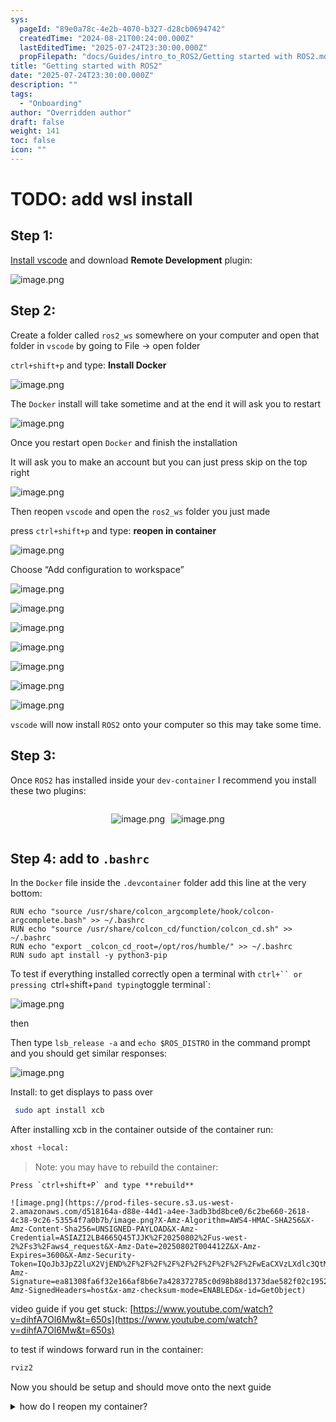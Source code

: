 ```yaml
---
sys:
  pageId: "89e0a78c-4e2b-4070-b327-d28cb0694742"
  createdTime: "2024-08-21T00:24:00.000Z"
  lastEditedTime: "2025-07-24T23:30:00.000Z"
  propFilepath: "docs/Guides/intro_to_ROS2/Getting started with ROS2.md"
title: "Getting started with ROS2"
date: "2025-07-24T23:30:00.000Z"
description: ""
tags:
  - "Onboarding"
author: "Overridden author"
draft: false
weight: 141
toc: false
icon: ""
---
```


# TODO: add wsl install

## Step 1:

[Install vscode](https://code.visualstudio.com/download) and download **Remote Development** plugin:

![image.png](https://prod-files-secure.s3.us-west-2.amazonaws.com/d518164a-d88e-44d1-a4ee-3adb3bd8bce0/efb52993-1881-4a40-b95e-6f020334f022/image.png?X-Amz-Algorithm=AWS4-HMAC-SHA256&X-Amz-Content-Sha256=UNSIGNED-PAYLOAD&X-Amz-Credential=ASIAZI2LB46662NTW2AT%2F20250802%2Fus-west-2%2Fs3%2Faws4_request&X-Amz-Date=20250802T004405Z&X-Amz-Expires=3600&X-Amz-Security-Token=IQoJb3JpZ2luX2VjEND%2F%2F%2F%2F%2F%2F%2F%2F%2F%2FwEaCXVzLXdlc3QtMiJHMEUCIDEWDtYT%2FaNa4zXE%2B64XQKlvyeZVZJOdwecfS4wtkhs3AiEAjx52QyFFerflFCYUDFgeP5euXgbGGJjkFaKTFvdMc4wqiAQI%2Bf%2F%2F%2F%2F%2F%2F%2F%2F%2F%2FARAAGgw2Mzc0MjMxODM4MDUiDNXEr6CkS9VH%2FYB4iSrcA9RZ920AKZpxGKsga3uSHx70DFSRaqzPSUF4uS55mbW%2Bpyw7yxWxCFi35E2MbqCWUsUcnjiOJQb%2FFjGZk4pbgF%2BnyTsWifb99yKFJ%2B3rT1M5%2B%2FNwkNvgiv7k6CKyC9exE08BppJP5AajgfBjTAhSiaSPS9Pr1et9FYiULdeByK7o%2BtlllUeg6DWAKEND5%2Fw1wbaw4mz7cDrW47OM7NK2wDFyO3u46jsbXz3dZJmMULXaGsSOueLXe2iNZDRMW7LgRb60fm5TAm99R0hEYjYtSTN4UCrMoOG9K%2FAQodv%2FhBuImD%2B8JyjNI2xJZe%2Bcs9CsWu9tAVfuC2OBcbd8x6Be6I0GInLgLX%2FjWuQN5gHzQmhPHJ0wOYbZgBb5NuzVem9DFaLT%2Ffz4qGIDFEkI1gILEaajlmlPhLGZ94ydF%2BZkjBxRp02h3MwQfWf9czNlVvao4HsTlzpRJLMqVtrnrUGAsjAd9AaUBR4r9k%2BByaTmtU5%2FV3YT3EOm2WYknlGZfkJ88kQnWfbVdDslowmWKMQpTyMAzfDh1BDOX5DJJ4MHDc%2FVJ4BC%2FnHi3wdP8QjlYQdJlwVLXMCzD1z996tnPSGDQwgWzhSCyF%2BMz4efJnTcQ1rwRK5i9Yf8nRSudGboMJittcQGOqUBiv2ElWXInhHy1dCiV5x0Jf48QDBRDYz6846yAUBJpKGvS0GPXxsjpyFSD2B0LzDW1cLoA7fsBrVr%2FYhG69Hjus23QSwUaItcDSc9styZC5shdNGX8qPPgOBpVjRar%2FTymsfZi46pQw1B06fpLPNneTl8QcY6BFgPqyLHCDkh2yZFpvpiUryB%2BcTJlNC7rXqAJvhA9RL1V0OwCYheKcHkDcGXtWe3&X-Amz-Signature=fda0852b3e319540395e6279f67ac5783855366de57ba27b70fd73d6d8d457aa&X-Amz-SignedHeaders=host&x-amz-checksum-mode=ENABLED&x-id=GetObject)

## Step 2:

Create a folder called `ros2_ws` somewhere on your computer and open that folder in `vscode` by going to File → open folder 

`ctrl+shift+p` and type: **Install Docker**

![image.png](https://prod-files-secure.s3.us-west-2.amazonaws.com/d518164a-d88e-44d1-a4ee-3adb3bd8bce0/2269dc0e-1cd5-47ff-bceb-c04ad9b2eab0/image.png?X-Amz-Algorithm=AWS4-HMAC-SHA256&X-Amz-Content-Sha256=UNSIGNED-PAYLOAD&X-Amz-Credential=ASIAZI2LB46662NTW2AT%2F20250802%2Fus-west-2%2Fs3%2Faws4_request&X-Amz-Date=20250802T004405Z&X-Amz-Expires=3600&X-Amz-Security-Token=IQoJb3JpZ2luX2VjEND%2F%2F%2F%2F%2F%2F%2F%2F%2F%2FwEaCXVzLXdlc3QtMiJHMEUCIDEWDtYT%2FaNa4zXE%2B64XQKlvyeZVZJOdwecfS4wtkhs3AiEAjx52QyFFerflFCYUDFgeP5euXgbGGJjkFaKTFvdMc4wqiAQI%2Bf%2F%2F%2F%2F%2F%2F%2F%2F%2F%2FARAAGgw2Mzc0MjMxODM4MDUiDNXEr6CkS9VH%2FYB4iSrcA9RZ920AKZpxGKsga3uSHx70DFSRaqzPSUF4uS55mbW%2Bpyw7yxWxCFi35E2MbqCWUsUcnjiOJQb%2FFjGZk4pbgF%2BnyTsWifb99yKFJ%2B3rT1M5%2B%2FNwkNvgiv7k6CKyC9exE08BppJP5AajgfBjTAhSiaSPS9Pr1et9FYiULdeByK7o%2BtlllUeg6DWAKEND5%2Fw1wbaw4mz7cDrW47OM7NK2wDFyO3u46jsbXz3dZJmMULXaGsSOueLXe2iNZDRMW7LgRb60fm5TAm99R0hEYjYtSTN4UCrMoOG9K%2FAQodv%2FhBuImD%2B8JyjNI2xJZe%2Bcs9CsWu9tAVfuC2OBcbd8x6Be6I0GInLgLX%2FjWuQN5gHzQmhPHJ0wOYbZgBb5NuzVem9DFaLT%2Ffz4qGIDFEkI1gILEaajlmlPhLGZ94ydF%2BZkjBxRp02h3MwQfWf9czNlVvao4HsTlzpRJLMqVtrnrUGAsjAd9AaUBR4r9k%2BByaTmtU5%2FV3YT3EOm2WYknlGZfkJ88kQnWfbVdDslowmWKMQpTyMAzfDh1BDOX5DJJ4MHDc%2FVJ4BC%2FnHi3wdP8QjlYQdJlwVLXMCzD1z996tnPSGDQwgWzhSCyF%2BMz4efJnTcQ1rwRK5i9Yf8nRSudGboMJittcQGOqUBiv2ElWXInhHy1dCiV5x0Jf48QDBRDYz6846yAUBJpKGvS0GPXxsjpyFSD2B0LzDW1cLoA7fsBrVr%2FYhG69Hjus23QSwUaItcDSc9styZC5shdNGX8qPPgOBpVjRar%2FTymsfZi46pQw1B06fpLPNneTl8QcY6BFgPqyLHCDkh2yZFpvpiUryB%2BcTJlNC7rXqAJvhA9RL1V0OwCYheKcHkDcGXtWe3&X-Amz-Signature=85d2666aa00ecc80a6f0e919bf4aced6ff72a07bc473906185ebe116b1140903&X-Amz-SignedHeaders=host&x-amz-checksum-mode=ENABLED&x-id=GetObject)

The `Docker` install will take sometime and at the end it will ask you to restart

![image.png](https://prod-files-secure.s3.us-west-2.amazonaws.com/d518164a-d88e-44d1-a4ee-3adb3bd8bce0/ed233f78-be33-4b1f-b89c-9c346c0e961e/image.png?X-Amz-Algorithm=AWS4-HMAC-SHA256&X-Amz-Content-Sha256=UNSIGNED-PAYLOAD&X-Amz-Credential=ASIAZI2LB46662NTW2AT%2F20250802%2Fus-west-2%2Fs3%2Faws4_request&X-Amz-Date=20250802T004405Z&X-Amz-Expires=3600&X-Amz-Security-Token=IQoJb3JpZ2luX2VjEND%2F%2F%2F%2F%2F%2F%2F%2F%2F%2FwEaCXVzLXdlc3QtMiJHMEUCIDEWDtYT%2FaNa4zXE%2B64XQKlvyeZVZJOdwecfS4wtkhs3AiEAjx52QyFFerflFCYUDFgeP5euXgbGGJjkFaKTFvdMc4wqiAQI%2Bf%2F%2F%2F%2F%2F%2F%2F%2F%2F%2FARAAGgw2Mzc0MjMxODM4MDUiDNXEr6CkS9VH%2FYB4iSrcA9RZ920AKZpxGKsga3uSHx70DFSRaqzPSUF4uS55mbW%2Bpyw7yxWxCFi35E2MbqCWUsUcnjiOJQb%2FFjGZk4pbgF%2BnyTsWifb99yKFJ%2B3rT1M5%2B%2FNwkNvgiv7k6CKyC9exE08BppJP5AajgfBjTAhSiaSPS9Pr1et9FYiULdeByK7o%2BtlllUeg6DWAKEND5%2Fw1wbaw4mz7cDrW47OM7NK2wDFyO3u46jsbXz3dZJmMULXaGsSOueLXe2iNZDRMW7LgRb60fm5TAm99R0hEYjYtSTN4UCrMoOG9K%2FAQodv%2FhBuImD%2B8JyjNI2xJZe%2Bcs9CsWu9tAVfuC2OBcbd8x6Be6I0GInLgLX%2FjWuQN5gHzQmhPHJ0wOYbZgBb5NuzVem9DFaLT%2Ffz4qGIDFEkI1gILEaajlmlPhLGZ94ydF%2BZkjBxRp02h3MwQfWf9czNlVvao4HsTlzpRJLMqVtrnrUGAsjAd9AaUBR4r9k%2BByaTmtU5%2FV3YT3EOm2WYknlGZfkJ88kQnWfbVdDslowmWKMQpTyMAzfDh1BDOX5DJJ4MHDc%2FVJ4BC%2FnHi3wdP8QjlYQdJlwVLXMCzD1z996tnPSGDQwgWzhSCyF%2BMz4efJnTcQ1rwRK5i9Yf8nRSudGboMJittcQGOqUBiv2ElWXInhHy1dCiV5x0Jf48QDBRDYz6846yAUBJpKGvS0GPXxsjpyFSD2B0LzDW1cLoA7fsBrVr%2FYhG69Hjus23QSwUaItcDSc9styZC5shdNGX8qPPgOBpVjRar%2FTymsfZi46pQw1B06fpLPNneTl8QcY6BFgPqyLHCDkh2yZFpvpiUryB%2BcTJlNC7rXqAJvhA9RL1V0OwCYheKcHkDcGXtWe3&X-Amz-Signature=c817bdd74b4758eaee1468a5c6f2ea07ca6fac8b40558ad1497606bedda264fb&X-Amz-SignedHeaders=host&x-amz-checksum-mode=ENABLED&x-id=GetObject)

Once you restart open `Docker` and finish the installation

It will ask you to make an account but you can just press skip on the top right

![image.png](https://prod-files-secure.s3.us-west-2.amazonaws.com/d518164a-d88e-44d1-a4ee-3adb3bd8bce0/21010ad9-1659-4fd9-9f59-9932a09b2a3d/image.png?X-Amz-Algorithm=AWS4-HMAC-SHA256&X-Amz-Content-Sha256=UNSIGNED-PAYLOAD&X-Amz-Credential=ASIAZI2LB46662NTW2AT%2F20250802%2Fus-west-2%2Fs3%2Faws4_request&X-Amz-Date=20250802T004405Z&X-Amz-Expires=3600&X-Amz-Security-Token=IQoJb3JpZ2luX2VjEND%2F%2F%2F%2F%2F%2F%2F%2F%2F%2FwEaCXVzLXdlc3QtMiJHMEUCIDEWDtYT%2FaNa4zXE%2B64XQKlvyeZVZJOdwecfS4wtkhs3AiEAjx52QyFFerflFCYUDFgeP5euXgbGGJjkFaKTFvdMc4wqiAQI%2Bf%2F%2F%2F%2F%2F%2F%2F%2F%2F%2FARAAGgw2Mzc0MjMxODM4MDUiDNXEr6CkS9VH%2FYB4iSrcA9RZ920AKZpxGKsga3uSHx70DFSRaqzPSUF4uS55mbW%2Bpyw7yxWxCFi35E2MbqCWUsUcnjiOJQb%2FFjGZk4pbgF%2BnyTsWifb99yKFJ%2B3rT1M5%2B%2FNwkNvgiv7k6CKyC9exE08BppJP5AajgfBjTAhSiaSPS9Pr1et9FYiULdeByK7o%2BtlllUeg6DWAKEND5%2Fw1wbaw4mz7cDrW47OM7NK2wDFyO3u46jsbXz3dZJmMULXaGsSOueLXe2iNZDRMW7LgRb60fm5TAm99R0hEYjYtSTN4UCrMoOG9K%2FAQodv%2FhBuImD%2B8JyjNI2xJZe%2Bcs9CsWu9tAVfuC2OBcbd8x6Be6I0GInLgLX%2FjWuQN5gHzQmhPHJ0wOYbZgBb5NuzVem9DFaLT%2Ffz4qGIDFEkI1gILEaajlmlPhLGZ94ydF%2BZkjBxRp02h3MwQfWf9czNlVvao4HsTlzpRJLMqVtrnrUGAsjAd9AaUBR4r9k%2BByaTmtU5%2FV3YT3EOm2WYknlGZfkJ88kQnWfbVdDslowmWKMQpTyMAzfDh1BDOX5DJJ4MHDc%2FVJ4BC%2FnHi3wdP8QjlYQdJlwVLXMCzD1z996tnPSGDQwgWzhSCyF%2BMz4efJnTcQ1rwRK5i9Yf8nRSudGboMJittcQGOqUBiv2ElWXInhHy1dCiV5x0Jf48QDBRDYz6846yAUBJpKGvS0GPXxsjpyFSD2B0LzDW1cLoA7fsBrVr%2FYhG69Hjus23QSwUaItcDSc9styZC5shdNGX8qPPgOBpVjRar%2FTymsfZi46pQw1B06fpLPNneTl8QcY6BFgPqyLHCDkh2yZFpvpiUryB%2BcTJlNC7rXqAJvhA9RL1V0OwCYheKcHkDcGXtWe3&X-Amz-Signature=cfc2a2f6e344a2b0b25b548af03a128a2edf51bc29f20654590eb3f18cce48b9&X-Amz-SignedHeaders=host&x-amz-checksum-mode=ENABLED&x-id=GetObject)

Then reopen `vscode` and open the `ros2_ws` folder you just made

press `ctrl+shift+p` and type: **reopen in container**

![image.png](https://prod-files-secure.s3.us-west-2.amazonaws.com/d518164a-d88e-44d1-a4ee-3adb3bd8bce0/4e93b8c2-41ad-488c-8095-c74205196118/image.png?X-Amz-Algorithm=AWS4-HMAC-SHA256&X-Amz-Content-Sha256=UNSIGNED-PAYLOAD&X-Amz-Credential=ASIAZI2LB46662NTW2AT%2F20250802%2Fus-west-2%2Fs3%2Faws4_request&X-Amz-Date=20250802T004405Z&X-Amz-Expires=3600&X-Amz-Security-Token=IQoJb3JpZ2luX2VjEND%2F%2F%2F%2F%2F%2F%2F%2F%2F%2FwEaCXVzLXdlc3QtMiJHMEUCIDEWDtYT%2FaNa4zXE%2B64XQKlvyeZVZJOdwecfS4wtkhs3AiEAjx52QyFFerflFCYUDFgeP5euXgbGGJjkFaKTFvdMc4wqiAQI%2Bf%2F%2F%2F%2F%2F%2F%2F%2F%2F%2FARAAGgw2Mzc0MjMxODM4MDUiDNXEr6CkS9VH%2FYB4iSrcA9RZ920AKZpxGKsga3uSHx70DFSRaqzPSUF4uS55mbW%2Bpyw7yxWxCFi35E2MbqCWUsUcnjiOJQb%2FFjGZk4pbgF%2BnyTsWifb99yKFJ%2B3rT1M5%2B%2FNwkNvgiv7k6CKyC9exE08BppJP5AajgfBjTAhSiaSPS9Pr1et9FYiULdeByK7o%2BtlllUeg6DWAKEND5%2Fw1wbaw4mz7cDrW47OM7NK2wDFyO3u46jsbXz3dZJmMULXaGsSOueLXe2iNZDRMW7LgRb60fm5TAm99R0hEYjYtSTN4UCrMoOG9K%2FAQodv%2FhBuImD%2B8JyjNI2xJZe%2Bcs9CsWu9tAVfuC2OBcbd8x6Be6I0GInLgLX%2FjWuQN5gHzQmhPHJ0wOYbZgBb5NuzVem9DFaLT%2Ffz4qGIDFEkI1gILEaajlmlPhLGZ94ydF%2BZkjBxRp02h3MwQfWf9czNlVvao4HsTlzpRJLMqVtrnrUGAsjAd9AaUBR4r9k%2BByaTmtU5%2FV3YT3EOm2WYknlGZfkJ88kQnWfbVdDslowmWKMQpTyMAzfDh1BDOX5DJJ4MHDc%2FVJ4BC%2FnHi3wdP8QjlYQdJlwVLXMCzD1z996tnPSGDQwgWzhSCyF%2BMz4efJnTcQ1rwRK5i9Yf8nRSudGboMJittcQGOqUBiv2ElWXInhHy1dCiV5x0Jf48QDBRDYz6846yAUBJpKGvS0GPXxsjpyFSD2B0LzDW1cLoA7fsBrVr%2FYhG69Hjus23QSwUaItcDSc9styZC5shdNGX8qPPgOBpVjRar%2FTymsfZi46pQw1B06fpLPNneTl8QcY6BFgPqyLHCDkh2yZFpvpiUryB%2BcTJlNC7rXqAJvhA9RL1V0OwCYheKcHkDcGXtWe3&X-Amz-Signature=9050bcdff10734f86f3c657478250c4806063188e957d475884255d69ca2d3d2&X-Amz-SignedHeaders=host&x-amz-checksum-mode=ENABLED&x-id=GetObject)

Choose “Add configuration to workspace”

![image.png](https://prod-files-secure.s3.us-west-2.amazonaws.com/d518164a-d88e-44d1-a4ee-3adb3bd8bce0/9560b282-5060-4989-ba37-97e7b2c22476/image.png?X-Amz-Algorithm=AWS4-HMAC-SHA256&X-Amz-Content-Sha256=UNSIGNED-PAYLOAD&X-Amz-Credential=ASIAZI2LB46662NTW2AT%2F20250802%2Fus-west-2%2Fs3%2Faws4_request&X-Amz-Date=20250802T004405Z&X-Amz-Expires=3600&X-Amz-Security-Token=IQoJb3JpZ2luX2VjEND%2F%2F%2F%2F%2F%2F%2F%2F%2F%2FwEaCXVzLXdlc3QtMiJHMEUCIDEWDtYT%2FaNa4zXE%2B64XQKlvyeZVZJOdwecfS4wtkhs3AiEAjx52QyFFerflFCYUDFgeP5euXgbGGJjkFaKTFvdMc4wqiAQI%2Bf%2F%2F%2F%2F%2F%2F%2F%2F%2F%2FARAAGgw2Mzc0MjMxODM4MDUiDNXEr6CkS9VH%2FYB4iSrcA9RZ920AKZpxGKsga3uSHx70DFSRaqzPSUF4uS55mbW%2Bpyw7yxWxCFi35E2MbqCWUsUcnjiOJQb%2FFjGZk4pbgF%2BnyTsWifb99yKFJ%2B3rT1M5%2B%2FNwkNvgiv7k6CKyC9exE08BppJP5AajgfBjTAhSiaSPS9Pr1et9FYiULdeByK7o%2BtlllUeg6DWAKEND5%2Fw1wbaw4mz7cDrW47OM7NK2wDFyO3u46jsbXz3dZJmMULXaGsSOueLXe2iNZDRMW7LgRb60fm5TAm99R0hEYjYtSTN4UCrMoOG9K%2FAQodv%2FhBuImD%2B8JyjNI2xJZe%2Bcs9CsWu9tAVfuC2OBcbd8x6Be6I0GInLgLX%2FjWuQN5gHzQmhPHJ0wOYbZgBb5NuzVem9DFaLT%2Ffz4qGIDFEkI1gILEaajlmlPhLGZ94ydF%2BZkjBxRp02h3MwQfWf9czNlVvao4HsTlzpRJLMqVtrnrUGAsjAd9AaUBR4r9k%2BByaTmtU5%2FV3YT3EOm2WYknlGZfkJ88kQnWfbVdDslowmWKMQpTyMAzfDh1BDOX5DJJ4MHDc%2FVJ4BC%2FnHi3wdP8QjlYQdJlwVLXMCzD1z996tnPSGDQwgWzhSCyF%2BMz4efJnTcQ1rwRK5i9Yf8nRSudGboMJittcQGOqUBiv2ElWXInhHy1dCiV5x0Jf48QDBRDYz6846yAUBJpKGvS0GPXxsjpyFSD2B0LzDW1cLoA7fsBrVr%2FYhG69Hjus23QSwUaItcDSc9styZC5shdNGX8qPPgOBpVjRar%2FTymsfZi46pQw1B06fpLPNneTl8QcY6BFgPqyLHCDkh2yZFpvpiUryB%2BcTJlNC7rXqAJvhA9RL1V0OwCYheKcHkDcGXtWe3&X-Amz-Signature=98e2a160344561664ddc6b2c70411aff2c4ba2d048801e7afb48fe5b15193795&X-Amz-SignedHeaders=host&x-amz-checksum-mode=ENABLED&x-id=GetObject)

![image.png](https://prod-files-secure.s3.us-west-2.amazonaws.com/d518164a-d88e-44d1-a4ee-3adb3bd8bce0/2ee63f81-886b-48e8-a553-dc6e5eac99e4/image.png?X-Amz-Algorithm=AWS4-HMAC-SHA256&X-Amz-Content-Sha256=UNSIGNED-PAYLOAD&X-Amz-Credential=ASIAZI2LB46662NTW2AT%2F20250802%2Fus-west-2%2Fs3%2Faws4_request&X-Amz-Date=20250802T004405Z&X-Amz-Expires=3600&X-Amz-Security-Token=IQoJb3JpZ2luX2VjEND%2F%2F%2F%2F%2F%2F%2F%2F%2F%2FwEaCXVzLXdlc3QtMiJHMEUCIDEWDtYT%2FaNa4zXE%2B64XQKlvyeZVZJOdwecfS4wtkhs3AiEAjx52QyFFerflFCYUDFgeP5euXgbGGJjkFaKTFvdMc4wqiAQI%2Bf%2F%2F%2F%2F%2F%2F%2F%2F%2F%2FARAAGgw2Mzc0MjMxODM4MDUiDNXEr6CkS9VH%2FYB4iSrcA9RZ920AKZpxGKsga3uSHx70DFSRaqzPSUF4uS55mbW%2Bpyw7yxWxCFi35E2MbqCWUsUcnjiOJQb%2FFjGZk4pbgF%2BnyTsWifb99yKFJ%2B3rT1M5%2B%2FNwkNvgiv7k6CKyC9exE08BppJP5AajgfBjTAhSiaSPS9Pr1et9FYiULdeByK7o%2BtlllUeg6DWAKEND5%2Fw1wbaw4mz7cDrW47OM7NK2wDFyO3u46jsbXz3dZJmMULXaGsSOueLXe2iNZDRMW7LgRb60fm5TAm99R0hEYjYtSTN4UCrMoOG9K%2FAQodv%2FhBuImD%2B8JyjNI2xJZe%2Bcs9CsWu9tAVfuC2OBcbd8x6Be6I0GInLgLX%2FjWuQN5gHzQmhPHJ0wOYbZgBb5NuzVem9DFaLT%2Ffz4qGIDFEkI1gILEaajlmlPhLGZ94ydF%2BZkjBxRp02h3MwQfWf9czNlVvao4HsTlzpRJLMqVtrnrUGAsjAd9AaUBR4r9k%2BByaTmtU5%2FV3YT3EOm2WYknlGZfkJ88kQnWfbVdDslowmWKMQpTyMAzfDh1BDOX5DJJ4MHDc%2FVJ4BC%2FnHi3wdP8QjlYQdJlwVLXMCzD1z996tnPSGDQwgWzhSCyF%2BMz4efJnTcQ1rwRK5i9Yf8nRSudGboMJittcQGOqUBiv2ElWXInhHy1dCiV5x0Jf48QDBRDYz6846yAUBJpKGvS0GPXxsjpyFSD2B0LzDW1cLoA7fsBrVr%2FYhG69Hjus23QSwUaItcDSc9styZC5shdNGX8qPPgOBpVjRar%2FTymsfZi46pQw1B06fpLPNneTl8QcY6BFgPqyLHCDkh2yZFpvpiUryB%2BcTJlNC7rXqAJvhA9RL1V0OwCYheKcHkDcGXtWe3&X-Amz-Signature=07ae0e4dc19c7158cfc05c23f83873447cd61d01372335a08f08641e9fa7647e&X-Amz-SignedHeaders=host&x-amz-checksum-mode=ENABLED&x-id=GetObject)

![image.png](https://prod-files-secure.s3.us-west-2.amazonaws.com/d518164a-d88e-44d1-a4ee-3adb3bd8bce0/e0fd626c-c8b6-4b2c-95d1-fa4c26514504/image.png?X-Amz-Algorithm=AWS4-HMAC-SHA256&X-Amz-Content-Sha256=UNSIGNED-PAYLOAD&X-Amz-Credential=ASIAZI2LB46662NTW2AT%2F20250802%2Fus-west-2%2Fs3%2Faws4_request&X-Amz-Date=20250802T004405Z&X-Amz-Expires=3600&X-Amz-Security-Token=IQoJb3JpZ2luX2VjEND%2F%2F%2F%2F%2F%2F%2F%2F%2F%2FwEaCXVzLXdlc3QtMiJHMEUCIDEWDtYT%2FaNa4zXE%2B64XQKlvyeZVZJOdwecfS4wtkhs3AiEAjx52QyFFerflFCYUDFgeP5euXgbGGJjkFaKTFvdMc4wqiAQI%2Bf%2F%2F%2F%2F%2F%2F%2F%2F%2F%2FARAAGgw2Mzc0MjMxODM4MDUiDNXEr6CkS9VH%2FYB4iSrcA9RZ920AKZpxGKsga3uSHx70DFSRaqzPSUF4uS55mbW%2Bpyw7yxWxCFi35E2MbqCWUsUcnjiOJQb%2FFjGZk4pbgF%2BnyTsWifb99yKFJ%2B3rT1M5%2B%2FNwkNvgiv7k6CKyC9exE08BppJP5AajgfBjTAhSiaSPS9Pr1et9FYiULdeByK7o%2BtlllUeg6DWAKEND5%2Fw1wbaw4mz7cDrW47OM7NK2wDFyO3u46jsbXz3dZJmMULXaGsSOueLXe2iNZDRMW7LgRb60fm5TAm99R0hEYjYtSTN4UCrMoOG9K%2FAQodv%2FhBuImD%2B8JyjNI2xJZe%2Bcs9CsWu9tAVfuC2OBcbd8x6Be6I0GInLgLX%2FjWuQN5gHzQmhPHJ0wOYbZgBb5NuzVem9DFaLT%2Ffz4qGIDFEkI1gILEaajlmlPhLGZ94ydF%2BZkjBxRp02h3MwQfWf9czNlVvao4HsTlzpRJLMqVtrnrUGAsjAd9AaUBR4r9k%2BByaTmtU5%2FV3YT3EOm2WYknlGZfkJ88kQnWfbVdDslowmWKMQpTyMAzfDh1BDOX5DJJ4MHDc%2FVJ4BC%2FnHi3wdP8QjlYQdJlwVLXMCzD1z996tnPSGDQwgWzhSCyF%2BMz4efJnTcQ1rwRK5i9Yf8nRSudGboMJittcQGOqUBiv2ElWXInhHy1dCiV5x0Jf48QDBRDYz6846yAUBJpKGvS0GPXxsjpyFSD2B0LzDW1cLoA7fsBrVr%2FYhG69Hjus23QSwUaItcDSc9styZC5shdNGX8qPPgOBpVjRar%2FTymsfZi46pQw1B06fpLPNneTl8QcY6BFgPqyLHCDkh2yZFpvpiUryB%2BcTJlNC7rXqAJvhA9RL1V0OwCYheKcHkDcGXtWe3&X-Amz-Signature=fa8f90dde5530f89d494ff821bbe709fb24503d21f7db3125e1f0356850b2db1&X-Amz-SignedHeaders=host&x-amz-checksum-mode=ENABLED&x-id=GetObject)

![image.png](https://prod-files-secure.s3.us-west-2.amazonaws.com/d518164a-d88e-44d1-a4ee-3adb3bd8bce0/a2e13f50-d2ab-4719-a4c2-7ced634bfc9d/image.png?X-Amz-Algorithm=AWS4-HMAC-SHA256&X-Amz-Content-Sha256=UNSIGNED-PAYLOAD&X-Amz-Credential=ASIAZI2LB46662NTW2AT%2F20250802%2Fus-west-2%2Fs3%2Faws4_request&X-Amz-Date=20250802T004405Z&X-Amz-Expires=3600&X-Amz-Security-Token=IQoJb3JpZ2luX2VjEND%2F%2F%2F%2F%2F%2F%2F%2F%2F%2FwEaCXVzLXdlc3QtMiJHMEUCIDEWDtYT%2FaNa4zXE%2B64XQKlvyeZVZJOdwecfS4wtkhs3AiEAjx52QyFFerflFCYUDFgeP5euXgbGGJjkFaKTFvdMc4wqiAQI%2Bf%2F%2F%2F%2F%2F%2F%2F%2F%2F%2FARAAGgw2Mzc0MjMxODM4MDUiDNXEr6CkS9VH%2FYB4iSrcA9RZ920AKZpxGKsga3uSHx70DFSRaqzPSUF4uS55mbW%2Bpyw7yxWxCFi35E2MbqCWUsUcnjiOJQb%2FFjGZk4pbgF%2BnyTsWifb99yKFJ%2B3rT1M5%2B%2FNwkNvgiv7k6CKyC9exE08BppJP5AajgfBjTAhSiaSPS9Pr1et9FYiULdeByK7o%2BtlllUeg6DWAKEND5%2Fw1wbaw4mz7cDrW47OM7NK2wDFyO3u46jsbXz3dZJmMULXaGsSOueLXe2iNZDRMW7LgRb60fm5TAm99R0hEYjYtSTN4UCrMoOG9K%2FAQodv%2FhBuImD%2B8JyjNI2xJZe%2Bcs9CsWu9tAVfuC2OBcbd8x6Be6I0GInLgLX%2FjWuQN5gHzQmhPHJ0wOYbZgBb5NuzVem9DFaLT%2Ffz4qGIDFEkI1gILEaajlmlPhLGZ94ydF%2BZkjBxRp02h3MwQfWf9czNlVvao4HsTlzpRJLMqVtrnrUGAsjAd9AaUBR4r9k%2BByaTmtU5%2FV3YT3EOm2WYknlGZfkJ88kQnWfbVdDslowmWKMQpTyMAzfDh1BDOX5DJJ4MHDc%2FVJ4BC%2FnHi3wdP8QjlYQdJlwVLXMCzD1z996tnPSGDQwgWzhSCyF%2BMz4efJnTcQ1rwRK5i9Yf8nRSudGboMJittcQGOqUBiv2ElWXInhHy1dCiV5x0Jf48QDBRDYz6846yAUBJpKGvS0GPXxsjpyFSD2B0LzDW1cLoA7fsBrVr%2FYhG69Hjus23QSwUaItcDSc9styZC5shdNGX8qPPgOBpVjRar%2FTymsfZi46pQw1B06fpLPNneTl8QcY6BFgPqyLHCDkh2yZFpvpiUryB%2BcTJlNC7rXqAJvhA9RL1V0OwCYheKcHkDcGXtWe3&X-Amz-Signature=f6980943e7462e2b15f93ea14da88330498b5638e3b1e57e89c2c4e547c1ba20&X-Amz-SignedHeaders=host&x-amz-checksum-mode=ENABLED&x-id=GetObject)

![image.png](https://prod-files-secure.s3.us-west-2.amazonaws.com/d518164a-d88e-44d1-a4ee-3adb3bd8bce0/6cc478ad-aaba-4bf7-9fcc-403277ab896c/image.png?X-Amz-Algorithm=AWS4-HMAC-SHA256&X-Amz-Content-Sha256=UNSIGNED-PAYLOAD&X-Amz-Credential=ASIAZI2LB46662NTW2AT%2F20250802%2Fus-west-2%2Fs3%2Faws4_request&X-Amz-Date=20250802T004405Z&X-Amz-Expires=3600&X-Amz-Security-Token=IQoJb3JpZ2luX2VjEND%2F%2F%2F%2F%2F%2F%2F%2F%2F%2FwEaCXVzLXdlc3QtMiJHMEUCIDEWDtYT%2FaNa4zXE%2B64XQKlvyeZVZJOdwecfS4wtkhs3AiEAjx52QyFFerflFCYUDFgeP5euXgbGGJjkFaKTFvdMc4wqiAQI%2Bf%2F%2F%2F%2F%2F%2F%2F%2F%2F%2FARAAGgw2Mzc0MjMxODM4MDUiDNXEr6CkS9VH%2FYB4iSrcA9RZ920AKZpxGKsga3uSHx70DFSRaqzPSUF4uS55mbW%2Bpyw7yxWxCFi35E2MbqCWUsUcnjiOJQb%2FFjGZk4pbgF%2BnyTsWifb99yKFJ%2B3rT1M5%2B%2FNwkNvgiv7k6CKyC9exE08BppJP5AajgfBjTAhSiaSPS9Pr1et9FYiULdeByK7o%2BtlllUeg6DWAKEND5%2Fw1wbaw4mz7cDrW47OM7NK2wDFyO3u46jsbXz3dZJmMULXaGsSOueLXe2iNZDRMW7LgRb60fm5TAm99R0hEYjYtSTN4UCrMoOG9K%2FAQodv%2FhBuImD%2B8JyjNI2xJZe%2Bcs9CsWu9tAVfuC2OBcbd8x6Be6I0GInLgLX%2FjWuQN5gHzQmhPHJ0wOYbZgBb5NuzVem9DFaLT%2Ffz4qGIDFEkI1gILEaajlmlPhLGZ94ydF%2BZkjBxRp02h3MwQfWf9czNlVvao4HsTlzpRJLMqVtrnrUGAsjAd9AaUBR4r9k%2BByaTmtU5%2FV3YT3EOm2WYknlGZfkJ88kQnWfbVdDslowmWKMQpTyMAzfDh1BDOX5DJJ4MHDc%2FVJ4BC%2FnHi3wdP8QjlYQdJlwVLXMCzD1z996tnPSGDQwgWzhSCyF%2BMz4efJnTcQ1rwRK5i9Yf8nRSudGboMJittcQGOqUBiv2ElWXInhHy1dCiV5x0Jf48QDBRDYz6846yAUBJpKGvS0GPXxsjpyFSD2B0LzDW1cLoA7fsBrVr%2FYhG69Hjus23QSwUaItcDSc9styZC5shdNGX8qPPgOBpVjRar%2FTymsfZi46pQw1B06fpLPNneTl8QcY6BFgPqyLHCDkh2yZFpvpiUryB%2BcTJlNC7rXqAJvhA9RL1V0OwCYheKcHkDcGXtWe3&X-Amz-Signature=7bd846710db3666e6db4fc55b0e4a019c17b642bd118833afc1dec2907ebdcc7&X-Amz-SignedHeaders=host&x-amz-checksum-mode=ENABLED&x-id=GetObject)

![image.png](https://prod-files-secure.s3.us-west-2.amazonaws.com/d518164a-d88e-44d1-a4ee-3adb3bd8bce0/53255b28-f75e-430f-b9e3-c0ac8577e42b/image.png?X-Amz-Algorithm=AWS4-HMAC-SHA256&X-Amz-Content-Sha256=UNSIGNED-PAYLOAD&X-Amz-Credential=ASIAZI2LB46662NTW2AT%2F20250802%2Fus-west-2%2Fs3%2Faws4_request&X-Amz-Date=20250802T004405Z&X-Amz-Expires=3600&X-Amz-Security-Token=IQoJb3JpZ2luX2VjEND%2F%2F%2F%2F%2F%2F%2F%2F%2F%2FwEaCXVzLXdlc3QtMiJHMEUCIDEWDtYT%2FaNa4zXE%2B64XQKlvyeZVZJOdwecfS4wtkhs3AiEAjx52QyFFerflFCYUDFgeP5euXgbGGJjkFaKTFvdMc4wqiAQI%2Bf%2F%2F%2F%2F%2F%2F%2F%2F%2F%2FARAAGgw2Mzc0MjMxODM4MDUiDNXEr6CkS9VH%2FYB4iSrcA9RZ920AKZpxGKsga3uSHx70DFSRaqzPSUF4uS55mbW%2Bpyw7yxWxCFi35E2MbqCWUsUcnjiOJQb%2FFjGZk4pbgF%2BnyTsWifb99yKFJ%2B3rT1M5%2B%2FNwkNvgiv7k6CKyC9exE08BppJP5AajgfBjTAhSiaSPS9Pr1et9FYiULdeByK7o%2BtlllUeg6DWAKEND5%2Fw1wbaw4mz7cDrW47OM7NK2wDFyO3u46jsbXz3dZJmMULXaGsSOueLXe2iNZDRMW7LgRb60fm5TAm99R0hEYjYtSTN4UCrMoOG9K%2FAQodv%2FhBuImD%2B8JyjNI2xJZe%2Bcs9CsWu9tAVfuC2OBcbd8x6Be6I0GInLgLX%2FjWuQN5gHzQmhPHJ0wOYbZgBb5NuzVem9DFaLT%2Ffz4qGIDFEkI1gILEaajlmlPhLGZ94ydF%2BZkjBxRp02h3MwQfWf9czNlVvao4HsTlzpRJLMqVtrnrUGAsjAd9AaUBR4r9k%2BByaTmtU5%2FV3YT3EOm2WYknlGZfkJ88kQnWfbVdDslowmWKMQpTyMAzfDh1BDOX5DJJ4MHDc%2FVJ4BC%2FnHi3wdP8QjlYQdJlwVLXMCzD1z996tnPSGDQwgWzhSCyF%2BMz4efJnTcQ1rwRK5i9Yf8nRSudGboMJittcQGOqUBiv2ElWXInhHy1dCiV5x0Jf48QDBRDYz6846yAUBJpKGvS0GPXxsjpyFSD2B0LzDW1cLoA7fsBrVr%2FYhG69Hjus23QSwUaItcDSc9styZC5shdNGX8qPPgOBpVjRar%2FTymsfZi46pQw1B06fpLPNneTl8QcY6BFgPqyLHCDkh2yZFpvpiUryB%2BcTJlNC7rXqAJvhA9RL1V0OwCYheKcHkDcGXtWe3&X-Amz-Signature=216fdaff4d632be81a74f22473e57743713e1152fdd4da5d305d9684c0cfafd4&X-Amz-SignedHeaders=host&x-amz-checksum-mode=ENABLED&x-id=GetObject)

![image.png](https://prod-files-secure.s3.us-west-2.amazonaws.com/d518164a-d88e-44d1-a4ee-3adb3bd8bce0/7c562767-5af9-4ffb-97d1-327bcdf4ee00/image.png?X-Amz-Algorithm=AWS4-HMAC-SHA256&X-Amz-Content-Sha256=UNSIGNED-PAYLOAD&X-Amz-Credential=ASIAZI2LB46662NTW2AT%2F20250802%2Fus-west-2%2Fs3%2Faws4_request&X-Amz-Date=20250802T004405Z&X-Amz-Expires=3600&X-Amz-Security-Token=IQoJb3JpZ2luX2VjEND%2F%2F%2F%2F%2F%2F%2F%2F%2F%2FwEaCXVzLXdlc3QtMiJHMEUCIDEWDtYT%2FaNa4zXE%2B64XQKlvyeZVZJOdwecfS4wtkhs3AiEAjx52QyFFerflFCYUDFgeP5euXgbGGJjkFaKTFvdMc4wqiAQI%2Bf%2F%2F%2F%2F%2F%2F%2F%2F%2F%2FARAAGgw2Mzc0MjMxODM4MDUiDNXEr6CkS9VH%2FYB4iSrcA9RZ920AKZpxGKsga3uSHx70DFSRaqzPSUF4uS55mbW%2Bpyw7yxWxCFi35E2MbqCWUsUcnjiOJQb%2FFjGZk4pbgF%2BnyTsWifb99yKFJ%2B3rT1M5%2B%2FNwkNvgiv7k6CKyC9exE08BppJP5AajgfBjTAhSiaSPS9Pr1et9FYiULdeByK7o%2BtlllUeg6DWAKEND5%2Fw1wbaw4mz7cDrW47OM7NK2wDFyO3u46jsbXz3dZJmMULXaGsSOueLXe2iNZDRMW7LgRb60fm5TAm99R0hEYjYtSTN4UCrMoOG9K%2FAQodv%2FhBuImD%2B8JyjNI2xJZe%2Bcs9CsWu9tAVfuC2OBcbd8x6Be6I0GInLgLX%2FjWuQN5gHzQmhPHJ0wOYbZgBb5NuzVem9DFaLT%2Ffz4qGIDFEkI1gILEaajlmlPhLGZ94ydF%2BZkjBxRp02h3MwQfWf9czNlVvao4HsTlzpRJLMqVtrnrUGAsjAd9AaUBR4r9k%2BByaTmtU5%2FV3YT3EOm2WYknlGZfkJ88kQnWfbVdDslowmWKMQpTyMAzfDh1BDOX5DJJ4MHDc%2FVJ4BC%2FnHi3wdP8QjlYQdJlwVLXMCzD1z996tnPSGDQwgWzhSCyF%2BMz4efJnTcQ1rwRK5i9Yf8nRSudGboMJittcQGOqUBiv2ElWXInhHy1dCiV5x0Jf48QDBRDYz6846yAUBJpKGvS0GPXxsjpyFSD2B0LzDW1cLoA7fsBrVr%2FYhG69Hjus23QSwUaItcDSc9styZC5shdNGX8qPPgOBpVjRar%2FTymsfZi46pQw1B06fpLPNneTl8QcY6BFgPqyLHCDkh2yZFpvpiUryB%2BcTJlNC7rXqAJvhA9RL1V0OwCYheKcHkDcGXtWe3&X-Amz-Signature=b063cd8a3c0b95d76146266ba522275fd014405d0fdfd701054e8daf1385be44&X-Amz-SignedHeaders=host&x-amz-checksum-mode=ENABLED&x-id=GetObject)

`vscode` will now install `ROS2` onto your computer so this may take some time.

## Step 3:

Once `ROS2` has installed inside your `dev-container` I recommend you install these two plugins:

<div style="display: flex;flex-direction: row; column-gap:10px; max-width: 630px;justify-content: center;">
<div>

![image.png](https://prod-files-secure.s3.us-west-2.amazonaws.com/d518164a-d88e-44d1-a4ee-3adb3bd8bce0/3fc3d550-5a54-4ba1-ba6b-faa01cdb7369/image.png?X-Amz-Algorithm=AWS4-HMAC-SHA256&X-Amz-Content-Sha256=UNSIGNED-PAYLOAD&X-Amz-Credential=ASIAZI2LB466XPNYWELJ%2F20250802%2Fus-west-2%2Fs3%2Faws4_request&X-Amz-Date=20250802T004411Z&X-Amz-Expires=3600&X-Amz-Security-Token=IQoJb3JpZ2luX2VjEND%2F%2F%2F%2F%2F%2F%2F%2F%2F%2FwEaCXVzLXdlc3QtMiJGMEQCICpLjqSGYi4g8I%2Ftstkkvkq%2FMXe08TNTQvP6R9J0SmaRAiBBOx8aH0WD29MC9D3jqso0evxOhKt6i0HFUGiph0mTnSqIBAj5%2F%2F%2F%2F%2F%2F%2F%2F%2F%2F8BEAAaDDYzNzQyMzE4MzgwNSIMpuX6UpvlDAvs5pPMKtwDVK%2B4nESiDKImg97OMMqLJDzUPZa09B8XaR3sC6c%2Bb6NbvOZCv9peNkh%2FHuEXGCpn5n8IFqJz0P5iYUVHH4ctVtkKVOmTUcSFogftPhkzb7Tji2NVHOuSYWP0SySwy%2FEw3d8zlgaJVj%2FRfTBN28I9N3%2BED6loTrOYm9tuKN%2BKnECn%2BP5ZqKfkYYfhLos7W8DOQx42LrO5f59isr4mba3MrQ9YDloyzD6lAU%2BN38kod9HjTfpTj7PFmL14v%2BitGBhjIQUc5AzBqwUarmFTq17i3DjDHg5%2FxU8yOzu7QFFSLkGkxafL6G%2F7hW75%2FK8gENYSo4SscGDh0Y%2F8UoMCMORCXMyGVxDTtR9K9s6Shyco1DxVg%2FjDFr%2BoR0t7AI30sxXBJ%2Fanyfa75orVnPaIwb2VyRaGolE0UGamwOiNha7SL17ejeCJ6LpFXuv9wOleGgIQr%2FAaQF6XTTiNGCRCzLljcoSeD7JBNPrs8fwN9cGXqt1o9L2FGgTg%2FOwwQzFoT6zrYus9ggqqif84bgrjY9o8aeKvhR5%2B1f0Cvx99VkEHQVsAO4GD%2BbvZb0xXdmdSdzWNHz89WMJy5wwDM3ZV02p7tdOBL%2FhHDfJrzflNWuK8Ht2LWEacJT8bW%2F51IJswjq21xAY6pgEDF156QCiiJqIbMG%2BpqBN7cGYwKws5LFeiUuklyuODAZfY0zsQjmyofJld4k2%2BdMbkXK42Z4rjJ%2FsjFcgWcg5FJ3cjSEB5GXmn1nqbtOYUbQhozJ%2F1DGkMge3%2Bu4tlr1xioaHQ%2F6TOpqRgGbXaW3QKvYPElILhUkNLQvTfF9vIrWlMinUCRMCmeWlrXSNKXt6egV3%2BQS0gBCsBcmOIx0QfJLVL%2B2Bd&X-Amz-Signature=d86719ec76da03c5ef7d7656296cc4d8080536828d5a835048384f76fb8fce4b&X-Amz-SignedHeaders=host&x-amz-checksum-mode=ENABLED&x-id=GetObject)

</div>
<div>

![image.png](https://prod-files-secure.s3.us-west-2.amazonaws.com/d518164a-d88e-44d1-a4ee-3adb3bd8bce0/d994cc66-13c2-4093-a5a3-f84cf4601a82/image.png?X-Amz-Algorithm=AWS4-HMAC-SHA256&X-Amz-Content-Sha256=UNSIGNED-PAYLOAD&X-Amz-Credential=ASIAZI2LB466YBXGA3JR%2F20250802%2Fus-west-2%2Fs3%2Faws4_request&X-Amz-Date=20250802T004411Z&X-Amz-Expires=3600&X-Amz-Security-Token=IQoJb3JpZ2luX2VjEND%2F%2F%2F%2F%2F%2F%2F%2F%2F%2FwEaCXVzLXdlc3QtMiJIMEYCIQCk3rR67cVXFkkJAzBExbwKtBOkEoIeqr%2BsL4cRv4jMywIhAI5zT6yv09xxtRm27eQo8%2BWhA05lzL66DLVuIGCl0FLBKogECPn%2F%2F%2F%2F%2F%2F%2F%2F%2F%2FwEQABoMNjM3NDIzMTgzODA1IgxiSWnVjIbF3d6x3fAq3ANphlDXebgj60q%2F0mBrBrDVFFvmpvbCwMp1lsx7zFMewkozFsDxy5p1Jg52KoF44DObQ35wWs91czi6XdPuNdBoDuqdPa%2FAL6kDeWmASnVPb5OtFl5MCSnnlLNJOwu44hpnHPF%2Ffw7v7Xl2WAyGDWX8%2FbfCYWATrUO8S9dUSO%2FC5nMmZUNHo0b0NK1OdN8Q6YzqNUdq8Sn00IWlQIssPP9im%2BFVhaZQAVGikvId%2B8l750sib1M9lA0rfnZGeWWzv8DsekB1XxhDFFJZTjbOZoXaXzrqFootm6Pf8MsuK8%2FFcA2qTKUf4cKDDvXsPWnwAYN4bgJIldikfNelZwhbDECe73qfGmRgIQ3FcDe83lSS%2Fwbenh7PF2jvJiQTMCsoLebI60x8qopqtV%2FmIydTXiQT1YZPeihtnV129T5BPYbCGfQ4n3YpE0daF8p3Wb%2Bi7w1sieBbyxFlTXzV0tvub5IZAnPNsaHWH3dupLM4xs8so7CoRC0EDxA0m5kTzpAoBqqmECW%2B9Ac88pmcPMU%2B9e5CT8oFOxBsGarVq0up2vCW%2FCpdr280ViQifX%2FQmuezscu%2FjSaf6mzFXnkY5ehxc5fcA0UXgNkO4tieWOOYiBBZH4sqp3GVnkvRHHV%2FwzDyrLXEBjqkAcYD0Ks9T%2ByZhBpc72Hypw%2FZkIyAz1VS1kvXi4juSxzF6PMrN6fDxw1uKMNt1Fn%2Bickc%2FUtDRxwm1CftQXbNYSxbQHsbDBZfIq8z%2BntWsStjxajgtEL3Rq4vjfxoRXkSeoTWpYuYE9h55eVBEcqi9stMJTSyr6j3bFkDLapTEICD%2B2hmD4uwJxaiIIInWdodRsPxZ%2Fz6TENETZG%2BbaFFL9s5rJpb&X-Amz-Signature=c57b032438aeb3cded4c0ffb334109e0b0289a7dfbd9aeb38b16c66db82505b0&X-Amz-SignedHeaders=host&x-amz-checksum-mode=ENABLED&x-id=GetObject)

</div>
</div>

## Step 4: add to `.bashrc`

In the `Docker` file inside the `.devcontainer` folder add this line at the very bottom: 

```docker
RUN echo "source /usr/share/colcon_argcomplete/hook/colcon-argcomplete.bash" >> ~/.bashrc
RUN echo "source /usr/share/colcon_cd/function/colcon_cd.sh" >> ~/.bashrc
RUN echo "export _colcon_cd_root=/opt/ros/humble/" >> ~/.bashrc
RUN sudo apt install -y python3-pip 
```

To test if everything installed correctly open a terminal with `ctrl+`` or pressing `ctrl+shift+p` and typing `toggle terminal`:

![image.png](https://prod-files-secure.s3.us-west-2.amazonaws.com/d518164a-d88e-44d1-a4ee-3adb3bd8bce0/6a4943d8-b04e-4c02-9a58-775f3384d1a5/image.png?X-Amz-Algorithm=AWS4-HMAC-SHA256&X-Amz-Content-Sha256=UNSIGNED-PAYLOAD&X-Amz-Credential=ASIAZI2LB46662NTW2AT%2F20250802%2Fus-west-2%2Fs3%2Faws4_request&X-Amz-Date=20250802T004405Z&X-Amz-Expires=3600&X-Amz-Security-Token=IQoJb3JpZ2luX2VjEND%2F%2F%2F%2F%2F%2F%2F%2F%2F%2FwEaCXVzLXdlc3QtMiJHMEUCIDEWDtYT%2FaNa4zXE%2B64XQKlvyeZVZJOdwecfS4wtkhs3AiEAjx52QyFFerflFCYUDFgeP5euXgbGGJjkFaKTFvdMc4wqiAQI%2Bf%2F%2F%2F%2F%2F%2F%2F%2F%2F%2FARAAGgw2Mzc0MjMxODM4MDUiDNXEr6CkS9VH%2FYB4iSrcA9RZ920AKZpxGKsga3uSHx70DFSRaqzPSUF4uS55mbW%2Bpyw7yxWxCFi35E2MbqCWUsUcnjiOJQb%2FFjGZk4pbgF%2BnyTsWifb99yKFJ%2B3rT1M5%2B%2FNwkNvgiv7k6CKyC9exE08BppJP5AajgfBjTAhSiaSPS9Pr1et9FYiULdeByK7o%2BtlllUeg6DWAKEND5%2Fw1wbaw4mz7cDrW47OM7NK2wDFyO3u46jsbXz3dZJmMULXaGsSOueLXe2iNZDRMW7LgRb60fm5TAm99R0hEYjYtSTN4UCrMoOG9K%2FAQodv%2FhBuImD%2B8JyjNI2xJZe%2Bcs9CsWu9tAVfuC2OBcbd8x6Be6I0GInLgLX%2FjWuQN5gHzQmhPHJ0wOYbZgBb5NuzVem9DFaLT%2Ffz4qGIDFEkI1gILEaajlmlPhLGZ94ydF%2BZkjBxRp02h3MwQfWf9czNlVvao4HsTlzpRJLMqVtrnrUGAsjAd9AaUBR4r9k%2BByaTmtU5%2FV3YT3EOm2WYknlGZfkJ88kQnWfbVdDslowmWKMQpTyMAzfDh1BDOX5DJJ4MHDc%2FVJ4BC%2FnHi3wdP8QjlYQdJlwVLXMCzD1z996tnPSGDQwgWzhSCyF%2BMz4efJnTcQ1rwRK5i9Yf8nRSudGboMJittcQGOqUBiv2ElWXInhHy1dCiV5x0Jf48QDBRDYz6846yAUBJpKGvS0GPXxsjpyFSD2B0LzDW1cLoA7fsBrVr%2FYhG69Hjus23QSwUaItcDSc9styZC5shdNGX8qPPgOBpVjRar%2FTymsfZi46pQw1B06fpLPNneTl8QcY6BFgPqyLHCDkh2yZFpvpiUryB%2BcTJlNC7rXqAJvhA9RL1V0OwCYheKcHkDcGXtWe3&X-Amz-Signature=9ae3d951c59b7bf0a0160324f7b23e192eced6b654c1f949b38124f4ea32ce08&X-Amz-SignedHeaders=host&x-amz-checksum-mode=ENABLED&x-id=GetObject)

then 

Then type `lsb_release -a` and `echo $ROS_DISTRO` in the command prompt and you should get similar responses:

![image.png](https://prod-files-secure.s3.us-west-2.amazonaws.com/d518164a-d88e-44d1-a4ee-3adb3bd8bce0/3e635dec-a805-4e85-8b9e-d000e5b71a4e/image.png?X-Amz-Algorithm=AWS4-HMAC-SHA256&X-Amz-Content-Sha256=UNSIGNED-PAYLOAD&X-Amz-Credential=ASIAZI2LB46662NTW2AT%2F20250802%2Fus-west-2%2Fs3%2Faws4_request&X-Amz-Date=20250802T004405Z&X-Amz-Expires=3600&X-Amz-Security-Token=IQoJb3JpZ2luX2VjEND%2F%2F%2F%2F%2F%2F%2F%2F%2F%2FwEaCXVzLXdlc3QtMiJHMEUCIDEWDtYT%2FaNa4zXE%2B64XQKlvyeZVZJOdwecfS4wtkhs3AiEAjx52QyFFerflFCYUDFgeP5euXgbGGJjkFaKTFvdMc4wqiAQI%2Bf%2F%2F%2F%2F%2F%2F%2F%2F%2F%2FARAAGgw2Mzc0MjMxODM4MDUiDNXEr6CkS9VH%2FYB4iSrcA9RZ920AKZpxGKsga3uSHx70DFSRaqzPSUF4uS55mbW%2Bpyw7yxWxCFi35E2MbqCWUsUcnjiOJQb%2FFjGZk4pbgF%2BnyTsWifb99yKFJ%2B3rT1M5%2B%2FNwkNvgiv7k6CKyC9exE08BppJP5AajgfBjTAhSiaSPS9Pr1et9FYiULdeByK7o%2BtlllUeg6DWAKEND5%2Fw1wbaw4mz7cDrW47OM7NK2wDFyO3u46jsbXz3dZJmMULXaGsSOueLXe2iNZDRMW7LgRb60fm5TAm99R0hEYjYtSTN4UCrMoOG9K%2FAQodv%2FhBuImD%2B8JyjNI2xJZe%2Bcs9CsWu9tAVfuC2OBcbd8x6Be6I0GInLgLX%2FjWuQN5gHzQmhPHJ0wOYbZgBb5NuzVem9DFaLT%2Ffz4qGIDFEkI1gILEaajlmlPhLGZ94ydF%2BZkjBxRp02h3MwQfWf9czNlVvao4HsTlzpRJLMqVtrnrUGAsjAd9AaUBR4r9k%2BByaTmtU5%2FV3YT3EOm2WYknlGZfkJ88kQnWfbVdDslowmWKMQpTyMAzfDh1BDOX5DJJ4MHDc%2FVJ4BC%2FnHi3wdP8QjlYQdJlwVLXMCzD1z996tnPSGDQwgWzhSCyF%2BMz4efJnTcQ1rwRK5i9Yf8nRSudGboMJittcQGOqUBiv2ElWXInhHy1dCiV5x0Jf48QDBRDYz6846yAUBJpKGvS0GPXxsjpyFSD2B0LzDW1cLoA7fsBrVr%2FYhG69Hjus23QSwUaItcDSc9styZC5shdNGX8qPPgOBpVjRar%2FTymsfZi46pQw1B06fpLPNneTl8QcY6BFgPqyLHCDkh2yZFpvpiUryB%2BcTJlNC7rXqAJvhA9RL1V0OwCYheKcHkDcGXtWe3&X-Amz-Signature=4548f8eb02ae07c12979eeb0f3de21cd53de1c907c92ec735ed1f72383b3cfd8&X-Amz-SignedHeaders=host&x-amz-checksum-mode=ENABLED&x-id=GetObject)

Install:  to get displays to pass over

```bash
 sudo apt install xcb
```

After installing xcb in the container outside of the container run:

```python
xhost +local:
```

> Note: you may have to rebuild the container:

	Press `ctrl+shift+P` and type **rebuild**

	![image.png](https://prod-files-secure.s3.us-west-2.amazonaws.com/d518164a-d88e-44d1-a4ee-3adb3bd8bce0/6c2be660-2618-4c38-9c26-53554f7a0b7b/image.png?X-Amz-Algorithm=AWS4-HMAC-SHA256&X-Amz-Content-Sha256=UNSIGNED-PAYLOAD&X-Amz-Credential=ASIAZI2LB4665Q45TJJK%2F20250802%2Fus-west-2%2Fs3%2Faws4_request&X-Amz-Date=20250802T004412Z&X-Amz-Expires=3600&X-Amz-Security-Token=IQoJb3JpZ2luX2VjEND%2F%2F%2F%2F%2F%2F%2F%2F%2F%2FwEaCXVzLXdlc3QtMiJHMEUCIQCP4lslha2eVpxXfGCBk%2FI0qeij2FnREP8uM9jmwNGZAwIgDqTDpqA9AFVQSZ379D2usySzdyRM33LBH9Ue7u7%2B4d8qiAQI%2Bf%2F%2F%2F%2F%2F%2F%2F%2F%2F%2FARAAGgw2Mzc0MjMxODM4MDUiDOIMNPk9MmUTfuMwLyrcA1xHCYrf3NEfgbNjU1gmeKJ0FbjlgNaV6C8a5troPD5V6DHd8Xij1arb7LDxp92QEhKgpICwLnGbjcFLYz34aRqfSfNOiZIPxQdX%2B5YFdxIkI8cRKwNqZhwiSoNERTw4I4AppDHsQin3dsQvil79MSIXlbmeAJwEAGAYDr%2FesAN9sb93%2FX7sKcZ9Hbyz42hMxCK4atZrkWRQVlaziAnNcYZ1bzT3RildxPzSFnP0K%2FFSjeRPl%2FlCXkXA44X367sgPhHEVhxCeTPzdw2smcbVEQA5OoiUI%2F3TBhD48zPF4m4%2BLqGfZTK5hdptRw8Hki75nF9yDaKr%2F0YZonVt28iPL2CFuH6hgphlCzNQlAvfvgxaVcrY6Nc7g38N%2F22mQEaY8gEIo9IvGL9FRts%2BGzBVhCRz2IjC%2BE%2FzaOduZciEzAVuCpO3Lz0Btj8Wcy1j%2FDDZeNmpwzhZkvyorpSOhElpnqkVJNzLp%2BSSHtDvMDeJuLpLvyrwAgiU8As3azU7yWDznBHzvQ5LtvIOGRSeMDg4vrfaYijydTo%2FGDDX9yW5n%2BfOQvPkLIBY6WQgwto1rJDCYE9Y2US5f4EOkqHZXDEZ%2FJ0XZweohbaMDwCduzQVBPeHE7iSpvjHLL1bwaVaMIKttcQGOqUBNck2Cji0IrceTsLp1zXn8p6gmutkyOfUVJ%2FAncgrQaui3TnEVXtZ4Wxl3NDJRohZWj8rtYPZS4GX3oxwQ2bxlJZQyt371CveLCrS%2FM2U7pZ%2BllyBOzUMU8%2FwazD00quHImRU3cLDyzXJE%2BGVjMC3KYK5ALyut98BPThKEe8QTJCOrbXy1F3qMy6s0QeVSOuY3QwUh7OPBToNXw%2FCmzrWN4Nve%2FLA&X-Amz-Signature=ea81308fa6f32e166af8b6e7a428372785c0d98b88d1373dae582f02c1952f99&X-Amz-SignedHeaders=host&x-amz-checksum-mode=ENABLED&x-id=GetObject)

video guide if you get stuck: [https://www.youtube.com/watch?v=dihfA7Ol6Mw&t=650s](https://www.youtube.com/watch?v=dihfA7Ol6Mw&t=650s)

to test if windows forward run in the container:

```bash
rviz2
```

Now you should be setup and should move onto the next guide 

<details>
      <summary>how do I reopen my container?</summary>
      TODO:
  </details>
